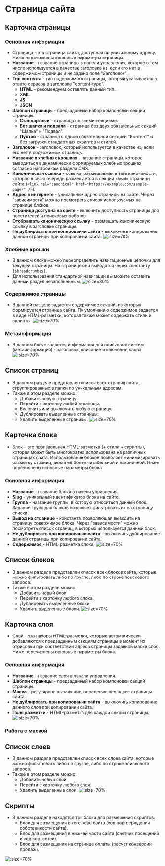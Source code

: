 # Страница сайта

## Карточка страницы
### Основная информация
* Страница - это страница сайта, доступная по уникальному адресу. Ниже перечислены основные параметры страницы.
* **Название** - название страницы в панели управления, которое в том числе используется в качестве заголовка `H1`, если его нет в содержимом страницы и не задано поле "Заголовок".
* **Тип контента** - тип содержимого страницы, который указывается в ответе сервера в заголовке "content-type".
    + **HTML** - рекомендуем оставлять данный тип.
    + **XML**
    + **JS**
    + **JSON**
* **Шаблон страницы** - предзаданный набор компоновки секций страницы:
    + **Стандартный** - страница со всеми секциями.
    + **Без шапки и подвала** - страница без двух обязательных секций "Шапка" и "Подвал".
    + **Пустой** - страница с одной обязательной секцией "Контент" и без загрузки стандартных скриптов и стилей.
* **Заголовок** - заголовок, который используется в качестве `H1`, если его нет в содержимом страницы.
* **Название в хлебных крошках** - название страницы, которое выводиться в динамически формируемых хлебных крошках согласно настройкам раздела CMS.
* **Каноническая ссылка** - ссылка, размещаемая в теге каночиности, которая в свою очередь размещается в секции `<head>` страницы сайта (`<link rel="canonical" href="https://example.com/sample-page/" />`).
* **Адрес в интернете** - уникальный адрес страницы на сайте. Через "зависимости" можно посмотреть список используемых на странице блоков.
* **Страница доступна на сайте** - включить доступность страницы для посетителей и поисковых роботов.
* **Отображать каноническую ссылку** - размещать каноническую ссылку в заголовке страницы.
* **Не дублировать при копировании сайта** - выключить копирование данной страницы при копировании сайта.
![](../_media/cms/cms01.png ':size=70%')

### Хлебные крошки
* В данном блоке можно переопределить навигационные цепочки для текущей страницы. На странице они выводятся через константу `[$breadcrumbs$]`.
* Для использования стандартной навигации вы можете оставить данный раздел незаполненным.
![](../_media/cms/cms02.png ':size=30%')

### Содержимое страницы
* В данной разделе задается содержимое секций, из которых формируется страница сайта. По умолчанию содержимое задается в виде HTML-разметки, которая также может содержать стили и скрипты.
![](../_media/cms/cms03.png ':size=70%')

### Метаинформация
* В данном блоке задается информация для поисковых систем (метаинформация) - заголовок, описание и ключевые слова.
![](../_media/cms/cms04.png ':size=70%')

## Список страниц
* В данном разделе представлен список всех страниц сайта, сгруппированных в папки по уникальным адресам.
* Также в этом разделе можно:
    + Добавить новую страницу.
    + Перейти в карточку любой страницы.
    + Включить или выключить любую страницу.
    + Дублировать выделенные страницы.
    + Удалить выделенные страницы.
![](../_media/cms/cms05.png ':size=70%')

## Карточка блока
* Блок - это произвольная HTML-разметка (+ стили + скрипты), которая может быть многократно использована на различных страницах сайта. Использование блоков позволяет минимизировать разметку страниц, делая ее более читабельной и лаконичной. Ниже перечислены основные параметры блока.
### Основная информация
* **Название** - название блока в панели управления.
* **Slug** - уникальный идентификатор блока на сайте.
* **Группа** - название группы, в которую относиться данный блок. Задание групп для блоков позволяет фильтровать их на страницу списка.
* **Вывод на странице** - константа, позволяющая выводить на страницу содержимое блока. Через "зависимости" можно посмотреть список страниц, в которых используется данный блок.
* **Не дублировать при копировании сайта** - выключить дублирование данной страницы при копировании сайта.
* **Содержимое** - HTML-разметка блока.
![](../_media/cms/cms06.png ':size=70%')

## Список блоков
* В данном разделе представлен список всех блоков сайта, которые можно фильтровать либо по группе, либо по строке поискового запроса.
* Также в этом разделе можно:
    + Добавить новый блок.
    + Перейти в карточку любого блока.
    + Дублировать выделенные блоки.
    + Удалить выделенные блоки.
![](../_media/cms/cms07.png ':size=70%')

## Карточка слоя
* Слой - это наборы HTML-разметки, которые автоматически добавляются к предзаданным секциям страницы в момент их отрисовки при соответствии адреса страницы заданной маске слоя. Ниже перечислены основные параметры блока.
### Основная информация
* **Название** - название слоя в панели управления.
* **Шаблон страницы** - предзаданный набор компоновки секций страницы.
* **Маска** - регулярное выражение, определяющее адрес страницы сайта.
* **Не дублировать при копировании сайта** - выключить копирование данного слоя при копировании сайта.
* **Поля разметки** - HTML-разметка для каждой секции страницы.
![](../_media/cms/cms08.png ':size=70%')
### Работа с маской

## Список слоев
* В данном разделе представлен список всех слоев сайта, которые можно фильтровать либо по группе, либо по строке поискового запроса.
* Также в этом разделе можно:
    + Добавить новый слой.
    + Перейти в карточку любого слоя.
    + Удалить выделенные слои.
![](../_media/cms/cms09.png ':size=70%')

## Скрипты
* В данном разделе находятся три блока для размещения скриптов:
    + Блок для размещения в теге head сайта (код подтверждения собственности сайта).
    + Блок для размещения в нижней части сайта (счетчик посещений и код соц. сетей).
    + Блок для размещения на странице оплаты (расчет конверсии продаж).

![](../_media/cms/cms10.png ':size=70%')